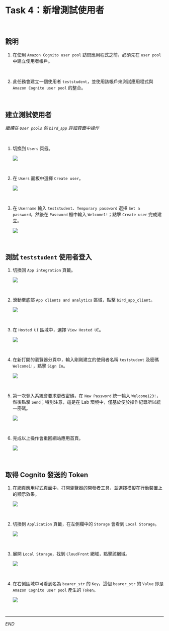# Task 4：新增測試使用者

<br>

## 說明

1. 在使用 `Amazon Cognito user pool` 訪問應用程式之前，必須先在 `user pool` 中建立使用者帳戶。

<br>

2. 此任務會建立一個使用者 `teststudent`，並使用該帳戶來測試應用程式與 `Amazon Cognito user pool` 的整合。

<br>

## 建立測試使用者

_繼續在 `User pools` 的 `bird_app` 詳細頁面中操作_

<br>

1. 切換到 `Users` 頁籤。

    ![](images/img_38.png)

<br>

2. 在 `Users` 面板中選擇 `Create user`。

    ![](images/img_39.png)

<br>

3. 在 `Username` 輸入 `teststudent`、`Temporary password` 選擇 `Set a password`，然後在 `Password` 框中輸入 `Welcome1!`；點擊 `Create user` 完成建立。

    ![](images/img_41.png)

<br>

## 測試 `teststudent` 使用者登入

1. 切換回 `App integration` 頁籤。

    ![](images/img_48.png)

<br>

2. 滾動至底部 `App clients and analytics` 區域，點擊 `bird_app_client`。

    ![](images/img_42.png)

<br>

3. 在 `Hosted UI` 區域中，選擇 `View Hosted UI`。

    ![](images/img_43.png)

<br>

4. 在新打開的瀏覽器分頁中，輸入剛剛建立的使用者名稱 `teststudent` 及密碼 `Welcome1!`，點擊 `Sign In`。

    ![](images/img_49.png)

<br>

5. 第一次登入系統會要求更改密碼，在 `New Password` 統一輸入 `Welcome123!`，然後點擊 `Send`；特別注意，這是在 Lab 環境中，僅基於便於操作紀錄所以統一密碼。

    ![](images/img_44.png)

<br>

6. 完成以上操作會重回網站應用首頁。

    ![](images/img_50.png)

<br>

## 取得 Cognito 發送的 Token

1. 在網頁應用程式頁面中，打開瀏覽器的開發者工具，並選擇模擬在行動裝置上的顯示效果。

    ![](images/img_45.png)

<br>

2. 切換到 `Application` 頁籤，在左側欄中的 `Storage` 會看到 `Local Storage`。

    ![](images/img_46.png)

<br>

3. 展開 `Local Storage`，找到 `CloudFront` 網域，點擊該網域。

    ![](images/img_47.png)

<br>

4. 在右側區域中可看到名為 `bearer_str` 的 `Key`，這個 `bearer_str` 的 `Value` 即是 `Amazon Cognito user pool` 產生的 `Token`。

    ![](images/img_51.png)

<br>

___

_END_